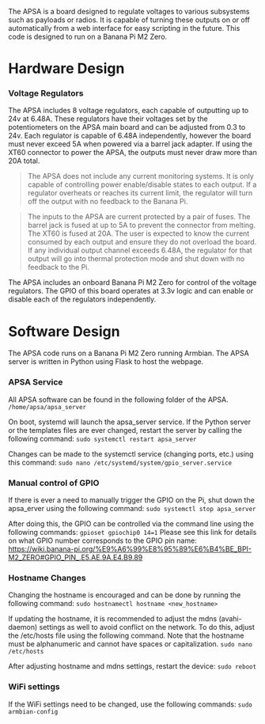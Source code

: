 The APSA is a board designed to regulate voltages to various subsystems such as payloads or radios.  It is capable of turning these outputs on or off automatically from a web interface for easy scripting in the future.  This code is designed to run on a Banana Pi M2 Zero.

# Hardware Design

### Voltage Regulators
The APSA includes 8 voltage regulators, each capable of outputting up to 24v at 6.48A.  These regulators have their voltages set by the potentiometers on the APSA main board and can be adjusted from 0.3 to 24v.  Each regulator is capable of 6.48A independently, however the board must never exceed 5A when powered via a barrel jack adapter.  If using the XT60 connector to power the APSA, the outputs must never draw more than 20A total.

> The APSA does not include any current monitoring systems.  It is only capable of controlling power enable/disable states to each output.  If a regulator overheats or reaches its current limit, the regulator will turn off the output with no feedback to the Banana Pi.

> The inputs to the APSA are current protected by a pair of fuses.  The barrel jack is fused at up to 5A to prevent the connector from melting.  The XT60 is fused at 20A.  The user is expected to know the current consumed by each output and ensure they do not overload the board.  If any individual output channel exceeds 6.48A, the regulator for that output will go into thermal protection mode and shut down with no feedback to the Pi.

The APSA includes an onboard Banana Pi M2 Zero for control of the voltage regulators.  The GPIO of this board operates at 3.3v logic and can enable or disable each of the regulators independently.

# Software Design

The APSA code runs on a Banana Pi M2 Zero running Armbian.  The APSA server is written in Python using Flask to host the webpage.  

### APSA Service
All APSA software can be found in the following folder of the APSA.  
```/home/apsa/apsa_server```

On boot, systemd will launch the apsa_server service.  If the Python server or the templates files are ever changed, restart the server by calling the following command: 
```sudo systemctl restart apsa_server```  

Changes can be made to the systemctl service (changing ports, etc.) using this command: 
```sudo nano /etc/systemd/system/gpio_server.service```

### Manual control of GPIO
If there is ever a need to manually trigger the GPIO on the Pi, shut down the apsa_erver using the following command:
```sudo systemctl stop apsa_server```  

After doing this, the GPIO can be controlled via the command line using the following commands:
```gpioset gpiochip0 14=1```
Please see this link for details on what GPIO number corresponds to the GPIO pin name:
https://wiki.banana-pi.org/%E9%A6%99%E8%95%89%E6%B4%BE_BPI-M2_ZERO#GPIO_PIN_.E5.AE.9A.E4.B9.89



### Hostname Changes
Changing the hostname is encouraged and can be done by running the following command:
```sudo hostnamectl hostname <new_hostname>```

If updating the hostname, it is recommended to adjust the mdns (avahi-daemon) settings as well to avoid conflict on the network.  To do this, adjust the /etc/hosts file using the following command.  Note that the hostname must be alphanumeric and cannot have spaces or capitalization.
```sudo nano /etc/hosts```

After adjusting hostname and mdns settings, restart the device:
```sudo reboot```

### WiFi settings
If the WiFi settings need to be changed, use the following commands:
```sudo armbian-config```
